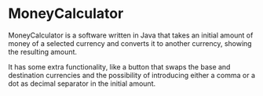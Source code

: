 # MoneyCalculator
MoneyCalculator is a software written in Java that takes an initial amount of money of a selected currency and converts it to another currency, 
showing the resulting amount.

It has some extra functionality, like a button that swaps the base and destination currencies and the possibility of introducing either a comma 
or a dot as decimal separator in the initial amount.
